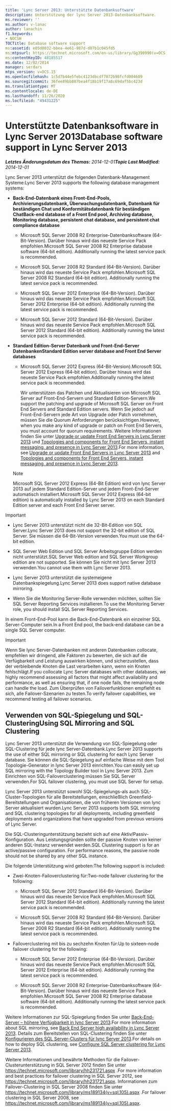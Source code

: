 ```yaml
---
title: 'Lync Server 2013: Unterstützte Datenbanksoftware'
description: Unterstützung der lync Server 2013-Datenbanksoftware.
ms.reviewer: ''
ms.author: v-lanac
author: lanachin
f1.keywords:
- NOCSH
TOCTitle: Database software support
ms:assetid: e05d0032-bbea-4e61-987d-d07b1c045fd5
ms:mtpsurl: https://technet.microsoft.com/en-us/library/Gg398990(v=OCS.15)
ms:contentKeyID: 48185517
ms.date: 12/02/2014
manager: serdars
mtps_version: v=OCS.15
ms.openlocfilehash: 1c5d7b44e5febc4123dbcdf7072b98fcfd004609
ms.sourcegitcommit: 36fee89bb887bea4f18b19f17a8c69daf5bc423d
ms.translationtype: MT
ms.contentlocale: de-DE
ms.lasthandoff: 11/26/2020
ms.locfileid: "49431225"
---
```

# <a name="database-software-support-in-lync-server-2013"></a><span data-ttu-id="87ad0-103">Unterstützte Datenbanksoftware in Lync Server 2013</span><span class="sxs-lookup"><span data-stu-id="87ad0-103">Database software support in Lync Server 2013</span></span>

<div data-xmlns="http://www.w3.org/1999/xhtml">

<div class="topic" data-xmlns="http://www.w3.org/1999/xhtml" data-msxsl="urn:schemas-microsoft-com:xslt" data-cs="https://msdn.microsoft.com/">

<div data-asp="https://msdn2.microsoft.com/asp">



</div>

<div id="mainSection">

<div id="mainBody"><span data-ttu-id="87ad0-104">

<span> </span></span><span class="sxs-lookup"><span data-stu-id="87ad0-104">

<span> </span></span></span>

<span data-ttu-id="87ad0-105">_**Letztes Änderungsdatum des Themas:** 2014-12-01_</span><span class="sxs-lookup"><span data-stu-id="87ad0-105">_**Topic Last Modified:** 2014-12-01_</span></span>

<span data-ttu-id="87ad0-106">Lync Server 2013 unterstützt die folgenden Datenbank-Management Systeme:</span><span class="sxs-lookup"><span data-stu-id="87ad0-106">Lync Server 2013 supports the following database management systems:</span></span>

  - <span data-ttu-id="87ad0-107">**Back-End-Datenbank eines Front-End-Pools, Archivierungsdatenbank, Überwachungsdatenbank, Datenbank für beständigen Chat und Konformitätsdatenbank für beständigen Chat**</span><span class="sxs-lookup"><span data-stu-id="87ad0-107">**Back-end database of a Front End pool, Archiving database, Monitoring database, persistent chat database, and persistent chat compliance database**</span></span>
    
      - <span data-ttu-id="87ad0-p101">Microsoft SQL Server 2008 R2 Enterprise-Datenbanksoftware (64-Bit-Version). Darüber hinaus wird das neueste Service Pack empfohlen.</span><span class="sxs-lookup"><span data-stu-id="87ad0-p101">Microsoft SQL Server 2008 R2 Enterprise database software (64-bit edition). Additionally running the latest service pack is recommended.</span></span>
    
      - <span data-ttu-id="87ad0-p102">Microsoft SQL Server 2008 R2 Standard (64-Bit-Version). Darüber hinaus wird das neueste Service Pack empfohlen.</span><span class="sxs-lookup"><span data-stu-id="87ad0-p102">Microsoft SQL Server 2008 R2 Standard (64-bit edition). Additionally running the latest service pack is recommended.</span></span>
    
      - <span data-ttu-id="87ad0-p103">Microsoft SQL Server 2012 Enterprise (64-Bit-Version). Darüber hinaus wird das neueste Service Pack empfohlen.</span><span class="sxs-lookup"><span data-stu-id="87ad0-p103">Microsoft SQL Server 2012 Enterprise (64-bit edition). Additionally running the latest service pack is recommended.</span></span>
    
      - <span data-ttu-id="87ad0-p104">Microsoft SQL Server 2012 Standard (64-Bit-Version). Darüber hinaus wird das neueste Service Pack empfohlen.</span><span class="sxs-lookup"><span data-stu-id="87ad0-p104">Microsoft SQL Server 2012 Standard (64-bit edition). Additionally running the latest service pack is recommended.</span></span>

  - <span data-ttu-id="87ad0-116">**Standard Edition-Server Datenbank und Front-End-Server Datenbanken**</span><span class="sxs-lookup"><span data-stu-id="87ad0-116">**Standard Edition server database and Front End Server databases**</span></span>
    
      - <span data-ttu-id="87ad0-117">Microsoft SQL Server 2012 Express (64-Bit-Version).</span><span class="sxs-lookup"><span data-stu-id="87ad0-117">Microsoft SQL Server 2012 Express (64-bit edition).</span></span> <span data-ttu-id="87ad0-118">Darüber hinaus wird das neueste Service Pack empfohlen.</span><span class="sxs-lookup"><span data-stu-id="87ad0-118">Additionally running the latest service pack is recommended.</span></span>
        
        <span data-ttu-id="87ad0-119">Wir unterstützen das Patchen und Aktualisieren von Microsoft SQL Server auf Front-End-Servern und Standard Edition-Servern.</span><span class="sxs-lookup"><span data-stu-id="87ad0-119">We support the patching and upgrade of Microsoft SQL Server on Front End Servers and Standard Edition servers.</span></span> <span data-ttu-id="87ad0-120">Wenn Sie jedoch auf Front-End-Servern jede Art von Upgrade oder Patch vornehmen, müssen Sie die Quorum Anforderungen berücksichtigen.</span><span class="sxs-lookup"><span data-stu-id="87ad0-120">However, when you make any kind of upgrade or patch on Front End Servers, you must account for quorum requirements.</span></span> <span data-ttu-id="87ad0-121">Weitere Informationen finden Sie unter [Upgrade or update Front End Servers in Lync Server 2013](lync-server-2013-upgrade-or-update-front-end-servers.md) und [Topologies and components for Front End Servers, instant messaging, and presence in Lync Server 2013](lync-server-2013-topologies-and-components-for-front-end-servers-instant-messaging-and-presence.md).</span><span class="sxs-lookup"><span data-stu-id="87ad0-121">For more information, see [Upgrade or update Front End Servers in Lync Server 2013](lync-server-2013-upgrade-or-update-front-end-servers.md) and [Topologies and components for Front End Servers, instant messaging, and presence in Lync Server 2013](lync-server-2013-topologies-and-components-for-front-end-servers-instant-messaging-and-presence.md).</span></span>
    
    <div>
    

    > [!NOTE]  
    > <span data-ttu-id="87ad0-122">Microsoft SQL Server 2012 Express (64-Bit Edition) wird von lync Server 2013 auf jedem Standard Edition-Server und jedem Front-End-Server automatisch installiert.</span><span class="sxs-lookup"><span data-stu-id="87ad0-122">Microsoft SQL Server 2012 Express (64-bit edition) is automatically installed by Lync Server 2013 on each Standard Edition server and each Front End Server server.</span></span>

    
    </div>

<div>


> [!IMPORTANT]  
> <UL>
> <LI>
> <P><span data-ttu-id="87ad0-123">Lync Server 2013 unterstützt nicht die 32-Bit-Edition von SQL Server.</span><span class="sxs-lookup"><span data-stu-id="87ad0-123">Lync Server 2013 does not support the 32-bit edition of SQL Server.</span></span> <span data-ttu-id="87ad0-124">Sie müssen die 64-Bit-Version verwenden.</span><span class="sxs-lookup"><span data-stu-id="87ad0-124">You must use the 64-bit edition.</span></span></P>
> <LI>
> <P><span data-ttu-id="87ad0-125">SQL Server Web Edition und SQL Server Arbeitsgruppe Edition werden nicht unterstützt.</span><span class="sxs-lookup"><span data-stu-id="87ad0-125">SQL Server Web edition and SQL Server Workgroup edition are not supported.</span></span> <span data-ttu-id="87ad0-126">Sie können Sie nicht mit lync Server 2013 verwenden.</span><span class="sxs-lookup"><span data-stu-id="87ad0-126">You cannot use them with Lync Server 2013.</span></span></P>
> <LI>
> <P><span data-ttu-id="87ad0-127">Lync Server 2013 unterstützt die systemeigene Datenbankspiegelung.</span><span class="sxs-lookup"><span data-stu-id="87ad0-127">Lync Server 2013 does support native database mirroring.</span></span></P>
> <LI>
> <P><span data-ttu-id="87ad0-128">Wenn Sie die Monitoring Server-Rolle verwenden möchten, sollten Sie SQL Server Reporting Services installieren.</span><span class="sxs-lookup"><span data-stu-id="87ad0-128">To use the Monitoring Server role, you should install SQL Server Reporting Services.</span></span></P></LI></UL>



</div>

<span data-ttu-id="87ad0-129">In einem Front-End-Pool kann die Back-End-Datenbank ein einzelner SQL Server-Computer sein.</span><span class="sxs-lookup"><span data-stu-id="87ad0-129">In a Front End pool, the back-end database can be a single SQL Server computer.</span></span>

<div>


> [!IMPORTANT]  
> <span data-ttu-id="87ad0-130">Wenn Sie lync Server-Datenbanken mit anderen Datenbanken collocate, empfehlen wir dringend, alle Faktoren zu bewerten, die sich auf die Verfügbarkeit und Leistung auswirken können, und sicherzustellen, dass der verbleibende Knoten die Last verarbeiten kann, wenn ein Knoten fehlschlägt.</span><span class="sxs-lookup"><span data-stu-id="87ad0-130">If you collocate Lync Server databases with other databases, we highly recommend assessing all factors that might affect availability and performance, as well as ensuring that, if one node fails, the remaining node can handle the load.</span></span> <span data-ttu-id="87ad0-131">Zum Überprüfen von Failoverfunktionen empfiehlt es sich, alle Failover-Szenarien zu testen.</span><span class="sxs-lookup"><span data-stu-id="87ad0-131">To verify failover capabilities, we recommend testing all failover scenarios.</span></span>



</div>

<div>

## <a name="using-sql-mirroring-and-sql-clustering"></a><span data-ttu-id="87ad0-132">Verwenden von SQL-Spiegelung und SQL-Clustering</span><span class="sxs-lookup"><span data-stu-id="87ad0-132">Using SQL Mirroring and SQL Clustering</span></span>

<span data-ttu-id="87ad0-133">Lync Server 2013 unterstützt die Verwendung von SQL-Spiegelung oder SQL-Clustering für jede lync Server-Datenbank.</span><span class="sxs-lookup"><span data-stu-id="87ad0-133">Lync Server 2013 supports the use of either SQL mirroring or SQL clustering for each Lync Server database.</span></span> <span data-ttu-id="87ad0-134">Sie können die SQL-Spiegelung auf einfache Weise mit dem Tool Topologie-Generator in lync Server 2013 einrichten.</span><span class="sxs-lookup"><span data-stu-id="87ad0-134">You can easily set up SQL mirroring with the Topology Builder tool in Lync Server 2013.</span></span> <span data-ttu-id="87ad0-135">Zum Einrichten von SQL-Failoverclustering müssen Sie SQL Server verwenden.</span><span class="sxs-lookup"><span data-stu-id="87ad0-135">For SQL failover clustering, you must use SQL Server for setup.</span></span>

<span data-ttu-id="87ad0-136">Lync Server 2013 unterstützt sowohl SQL-Spiegelungs-als auch SQL-Cluster-Topologien für alle Bereitstellungen, einschließlich Greenfield-Bereitstellungen und Organisationen, die von früheren Versionen von lync Server aktualisiert wurden.</span><span class="sxs-lookup"><span data-stu-id="87ad0-136">Lync Server 2013 supports both SQL mirroring and SQL clustering topologies for all deployments, including greenfield deployments and organizations that have upgraded from previous versions of Lync Server.</span></span>

<span data-ttu-id="87ad0-p111">Die SQL-Clusteringunterstützung bezieht sich auf eine Aktiv/Passiv-Konfiguration. Aus Leistungsgründen sollte der passive Knoten von keiner anderen SQL-Instanz verwendet werden.</span><span class="sxs-lookup"><span data-stu-id="87ad0-p111">SQL Clustering support is for an active/passive configuration. For performance reasons, the passive node should not be shared by any other SQL instance.</span></span>

<span data-ttu-id="87ad0-139">Die folgende Unterstützung wird geboten:</span><span class="sxs-lookup"><span data-stu-id="87ad0-139">The following support is included:</span></span>

  - <span data-ttu-id="87ad0-140">Zwei-Knoten-Failoverclustering für:</span><span class="sxs-lookup"><span data-stu-id="87ad0-140">Two-node failover clustering for the following:</span></span>
    
      - <span data-ttu-id="87ad0-p112">Microsoft SQL Server 2012 Standard (64-Bit-Version). Darüber hinaus wird das neueste Service Pack empfohlen.</span><span class="sxs-lookup"><span data-stu-id="87ad0-p112">Microsoft SQL Server 2012 Standard (64-bit edition). Additionally running the latest service pack is recommended.</span></span>
    
      - <span data-ttu-id="87ad0-p113">Microsoft SQL Server 2008 R2 Standard (64-Bit-Version). Darüber hinaus wird das neueste Service Pack empfohlen.</span><span class="sxs-lookup"><span data-stu-id="87ad0-p113">Microsoft SQL Server 2008 R2 Standard (64-bit edition). Additionally running the latest service pack is recommended.</span></span>

  - <span data-ttu-id="87ad0-145">Failoverclustering mit bis zu sechzehn Knoten für:</span><span class="sxs-lookup"><span data-stu-id="87ad0-145">Up to sixteen-node failover clustering for the following:</span></span>
    
      - <span data-ttu-id="87ad0-p114">Microsoft SQL Server 2012 Enterprise (64-Bit-Version). Darüber hinaus wird das neueste Service Pack empfohlen.</span><span class="sxs-lookup"><span data-stu-id="87ad0-p114">Microsoft SQL Server 2012 Enterprise (64-bit edition). Additionally running the latest service pack is recommended.</span></span>
    
      - <span data-ttu-id="87ad0-p115">Microsoft SQL Server 2008 R2 Enterprise-Datenbanksoftware (64-Bit-Version). Darüber hinaus wird das neueste Service Pack empfohlen.</span><span class="sxs-lookup"><span data-stu-id="87ad0-p115">Microsoft SQL Server 2008 R2 Enterprise database software (64-bit edition). Additionally running the latest service pack is recommended.</span></span>

<span data-ttu-id="87ad0-150">Weitere Informationen zur SQL-Spiegelung finden Sie unter [Back-End-Server – höhere Verfügbarkeit in lync Server 2013](lync-server-2013-back-end-server-high-availability.md).</span><span class="sxs-lookup"><span data-stu-id="87ad0-150">For more information about SQL mirroring, see [Back End Server high availability in Lync Server 2013](lync-server-2013-back-end-server-high-availability.md).</span></span> <span data-ttu-id="87ad0-151">Details zum Bereitstellen von SQL-Clustering finden Sie unter [Konfigurieren des SQL Server-Clusters für lync Server 2013](lync-server-2013-configure-sql-server-clustering.md).</span><span class="sxs-lookup"><span data-stu-id="87ad0-151">For details on how to deploy SQL clustering, see [Configure SQL Server clustering for Lync Server 2013](lync-server-2013-configure-sql-server-clustering.md).</span></span>

<span data-ttu-id="87ad0-152">Weitere Informationen und bewährte Methoden für die Failover-Clusterunterstützung in SQL Server 2012 finden Sie unter <https://technet.microsoft.com/library/hh231721.aspx> .</span><span class="sxs-lookup"><span data-stu-id="87ad0-152">For more information and best practices for failover clustering in SQL Server 2012, see <https://technet.microsoft.com/library/hh231721.aspx>.</span></span> <span data-ttu-id="87ad0-153">Informationen zum Failover-Clustering in SQL Server 2008 finden Sie unter <https://technet.microsoft.com/library/ms189134(v=sql.105).aspx> .</span><span class="sxs-lookup"><span data-stu-id="87ad0-153">For failover clustering in SQL Server 2008, see <https://technet.microsoft.com/library/ms189134(v=sql.105).aspx>.</span></span>

<span data-ttu-id="87ad0-154"></div>

</div>

<span> </span>

</div>

</div>

</span><span class="sxs-lookup"><span data-stu-id="87ad0-154"></div>

</div>

<span> </span>

</div>

</div>

</span></span></div>

